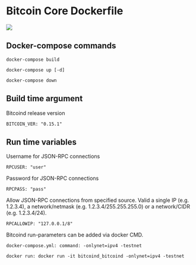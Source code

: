 # Bitcoin Core Dockerfile

![](https://travis-ci.org/mixbytes/bitcoind.svg?branch=master)

## Docker-compose commands

    docker-compose build

    docker-compose up [-d]

    docker-compose down

## Build time argument

Bitcoind release version

    BITCOIN_VER: "0.15.1"

## Run time variables

Username for JSON-RPC connections

    RPCUSER: "user"

Password for JSON-RPC connections

    RPCPASS: "pass"

Allow JSON-RPC connections from specified source. Valid a single IP (e.g. 1.2.3.4), a network/netmask (e.g. 1.2.3.4/255.255.255.0) or a network/CIDR (e.g. 1.2.3.4/24).

    RPCALLOWIP: "127.0.0.1/8"

Bitcoind run-parameters can be added via docker CMD.

    docker-compose.yml: command: -onlynet=ipv4 -testnet

    docker run: docker run -it bitcoind_bitcoind -onlynet=ipv4 -testnet
